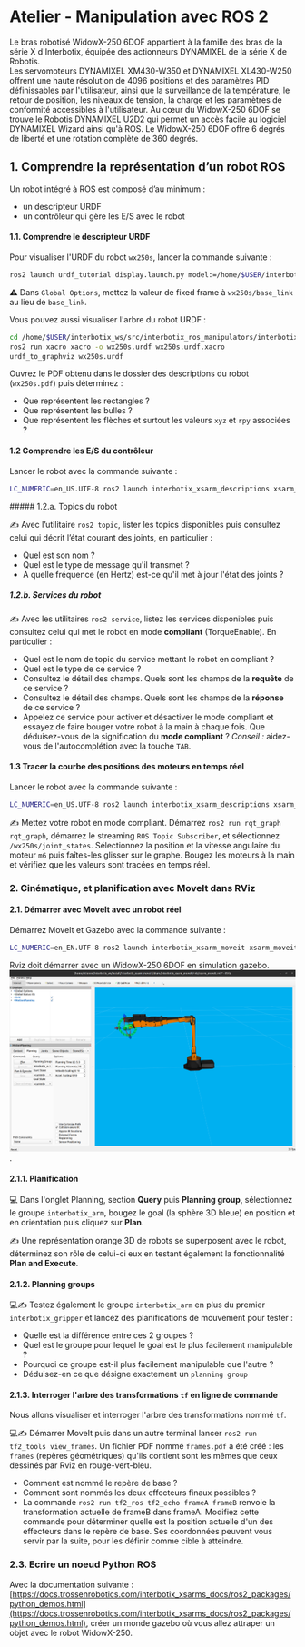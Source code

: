 # Atelier - Manipulation avec ROS 2

Le bras robotisé WidowX-250 6DOF appartient à la famille des bras de la série X d'Interbotix, équipée des actionneurs DYNAMIXEL de la série X de Robotis.  
Les servomoteurs DYNAMIXEL XM430-W350 et DYNAMIXEL XL430-W250 offrent une haute résolution de 4096 positions et des paramètres PID définissables par l'utilisateur, ainsi que la surveillance de la température, le retour de position, les niveaux de tension, la charge et les paramètres de conformité accessibles à l'utilisateur. Au cœur du WidowX-250 6DOF se trouve le Robotis DYNAMIXEL U2D2 qui permet un accès facile au logiciel DYNAMIXEL Wizard ainsi qu'à ROS. Le WidowX-250 6DOF offre 6 degrés de liberté et une rotation complète de 360 degrés.

## 1. Comprendre la représentation d’un robot ROS

Un robot intégré à ROS est composé d’au minimum :
- un descripteur URDF
- un contrôleur qui gère les E/S avec le robot

#### 1.1. Comprendre le descripteur URDF

Pour visualiser l'URDF du robot `wx250s`, lancer la commande suivante : 
```bash
ros2 launch urdf_tutorial display.launch.py model:=/home/$USER/interbotix_ws/src/interbotix_ros_manipulators/interbotix_ros_xsarms/interbotix_xsarm_descriptions/urdf/wx250s.urdf.xacro
``` 

⚠️ Dans `Global Options`, mettez la valeur de fixed frame à `wx250s/base_link` au lieu de `base_link`.

Vous pouvez aussi visualiser l'arbre du robot URDF : 
```bash
cd /home/$USER/interbotix_ws/src/interbotix_ros_manipulators/interbotix_ros_xsarms/interbotix_xsarm_descriptions/urdf/
ros2 run xacro xacro -o wx250s.urdf wx250s.urdf.xacro
urdf_to_graphviz wx250s.urdf
``` 

Ouvrez le PDF obtenu dans le dossier des descriptions du robot (`wx250s.pdf`) puis déterminez :
* Que représentent les rectangles ?
* Que représentent les bulles ?
* Que représentent les flèches et surtout les valeurs `xyz` et `rpy` associées ?

#### 1.2 Comprendre les E/S du contrôleur

Lancer le robot avec la commande suivante : 
```bash
LC_NUMERIC=en_US.UTF-8 ros2 launch interbotix_xsarm_descriptions xsarm_description.launch.py robot_model:=wx250s
```

##### 1.2.a. Topics du robot

✍ Avec l’utilitaire `ros2 topic`, lister les topics disponibles puis consultez celui qui décrit l’état courant des joints, en particulier :
* Quel est son nom ?
* Quel est le type de message qu'il transmet ?
* A quelle fréquence (en Hertz) est-ce qu'il met à jour l'état des joints ?

##### 1.2.b. Services du robot

✍ Avec les utilitaires `ros2 service`, listez les services disponibles puis consultez celui qui met le robot en mode **compliant** (TorqueEnable). En particulier :

* Quel est le nom de topic du service mettant le robot en compliant ?
* Quel est le type de ce service ?
* Consultez le détail des champs. Quels sont les champs de la **requête** de ce service ?
* Consultez le détail des champs. Quels sont les champs de la **réponse** de ce service ?
* Appelez ce service pour activer et désactiver le mode compliant et essayez de faire bouger votre robot à la main à chaque fois. Que déduisez-vous de la signification du **mode compliant** ? *Conseil :* aidez-vous de l'autocomplétion avec la touche `TAB`.

#### 1.3 Tracer la courbe des positions des moteurs en temps réel

Lancer le robot avec la commande suivante :
```bash
LC_NUMERIC=en_US.UTF-8 ros2 launch interbotix_xsarm_descriptions xsarm_description.launch.py robot_model:=wx250s use_joint_pub_gui:=true
```

✍  Mettez votre robot en mode compliant. Démarrez `ros2 run rqt_graph rqt_graph`, démarrez le streaming `ROS Topic Subscriber`, et sélectionnez `/wx250s/joint_states`. Sélectionnez la position et la vitesse angulaire du moteur `m6` puis faîtes-les glisser sur le graphe. Bougez les moteurs à la main et vérifiez que les valeurs sont tracées en temps réel.


### 2. Cinématique, et planification avec MoveIt dans RViz

#### 2.1. Démarrer avec MoveIt avec un robot réel

Démarrez MoveIt et Gazebo avec la commande suivante :

```bash
LC_NUMERIC=en_EN.UTF-8 ros2 launch interbotix_xsarm_moveit xsarm_moveit.launch.py robot_model:=wx250s hardware_type:=gz_classic
```

Rviz doit démarrer avec un WidowX-250 6DOF en simulation gazebo.
![Move it2](./images/rviz.png).

#### 2.1.1. Planification

💻 Dans l'onglet Planning, section **Query** puis **Planning group**, sélectionnez le groupe `interbotix_arm`, bougez le goal (la sphère 3D bleue) en position et en orientation puis cliquez sur **Plan**.

✍ Une représentation orange 3D de robots se superposent avec le robot, déterminez son rôle de celui-ci eux en testant également la fonctionnalité **Plan and Execute**.

#### 2.1.2. Planning groups

💻✍ Testez également le groupe `interbotix_arm` en plus du premier `interbotix_gripper` et lancez des planifications de mouvement pour tester :

* Quelle est la différence entre ces 2 groupes ?
* Quel est le groupe pour lequel le goal est le plus facilement manipulable ?
* Pourquoi ce groupe est-il plus facilement manipulable que l'autre ?
* Déduisez-en ce que désigne exactement un `planning group`

#### 2.1.3. Interroger l'arbre des transformations `tf` en ligne de commande

Nous allons visualiser et interroger l'arbre des transformations nommé `tf`.

💻✍ Démarrer MoveIt puis dans un autre terminal lancer `ros2 run tf2_tools view_frames`. Un fichier PDF nommé `frames.pdf` a été créé : les `frames` (repères géométriques) qu'ils contient sont les mêmes que ceux dessinés par Rviz en rouge-vert-bleu.

* Comment est nommé le repère de base ?
* Comment sont nommés les deux effecteurs finaux possibles ?
* La commande `ros2 run tf2_ros tf2_echo frameA frameB` renvoie la transformation actuelle de frameB dans frameA. Modifiez cette commande pour déterminer quelle est la position actuelle d'un des effecteurs dans le repère de base. Ses coordonnées peuvent vous servir par la suite, pour les définir comme cible à atteindre.

### 2.3. Ecrire un noeud Python ROS 

Avec la documentation suivante : [https://docs.trossenrobotics.com/interbotix_xsarms_docs/ros2_packages/python_demos.html](https://docs.trossenrobotics.com/interbotix_xsarms_docs/ros2_packages/python_demos.html),
créer un monde gazebo où vous allez attraper un objet avec le robot WidowX-250.

